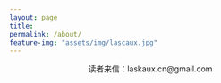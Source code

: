 ```yaml
---
layout: page
title: 
permalink: /about/
feature-img: "assets/img/lascaux.jpg"
---
```


<center> 读者来信：laskaux.cn@gmail.com </center>
